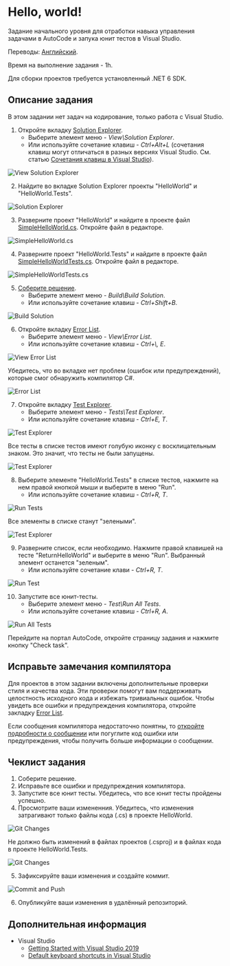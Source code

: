 ﻿# Hello, world!

Задание начального уровня для отработки навыка управления задачами в AutoCode и запука юнит тестов в Visual Studio.

Переводы: [Английский](README.md).

Время на выполнение задания - 1h.

Для сборки проектов требуется установленный .NET 6 SDK.


## Описание задания

В этом задании нет задач на кодирование, только работа с Visual Studio.

1. Откройте вкладку [Solution Explorer](https://docs.microsoft.com/ru-ru/visualstudio/ide/solutions-and-projects-in-visual-studio#solution-explorer).
    * Выберите элемент меню - _View\Solution Explorer_.
    * Или используйте сочетание клавиш - _Ctrl+Alt+L_ (сочетания клавиш могут отличаться в разных версиях Visual Studio. См. статью [Сочетания клавиш в Visual Studio](https://docs.microsoft.com/ru-ru/visualstudio/ide/default-keyboard-shortcuts-in-visual-studio)).

![View Solution Explorer](images/view-solution-explorer.png)

2. Найдите во вкладке Solution Explorer проекты "HelloWorld" и "HelloWorld.Tests".

![Solution Explorer](images/solution-explorer.png)

3. Разверните проект "HelloWorld" и найдите в проекте файл [SimpleHelloWorld.cs](HelloWorld/SimpleHelloWorld.cs). Откройте файл в редакторе.

![SimpleHelloWorld.cs](images/simple-hello-world.png)

4. Разверните проект "HelloWorld.Tests" и найдите в проекте файл [SimpleHelloWorldTests.cs](HelloWorld.Tests/SimpleHelloWorldTests.cs). Откройте файл в редакторе.

![SimpleHelloWorldTests.cs](images/simple-hello-world-tests.png)

5. [Соберите решение](https://docs.microsoft.com/ru-ru/visualstudio/ide/building-and-cleaning-projects-and-solutions-in-visual-studio).
    * Выберите элемент меню - _Build\Build Solution_.
    * Или используйте сочетание клавиш - _Ctrl+Shift+B_.

![Build Solution](images/build-solution.png)

6. Откройте вкладку [Error List](https://docs.microsoft.com/ru-ru/visualstudio/ide/find-and-fix-code-errors#review-the-error-list).
    * Выберите элемент меню - _View\Error List_.
    * Или используйте сочетание клавиш - _Ctrl+\\, E_.

![View Error List](images/view-error-list.png)

Убедитесь, что во вкладке нет проблем (ошибок или предупреждений), которые смог обнаружить компилятор C#.

![Error List](images/error-list.png)

7. Откройте вкладку [Test Explorer](https://docs.microsoft.com/ru-ru/visualstudio/test/run-unit-tests-with-test-explorer). 
    * Выберите элемент меню - _Tests\Test Explorer_.
    * Или используйте сочетание клавиш - _Ctrl+E, T_.

![Test Explorer](images/test-test-explorer.png)

Все тесты в списке тестов имеют голубую иконку с восклицательным знаком. Это значит, что тесты не были запущены.

![Test Explorer](images/test-explorer-white.png)

8. Выберите элементе "HelloWorld.Tests" в списке тестов, нажмите на нем правой кнопкой мыши и выберите в меню "Run".
    * Или используйте сочетание клавиш - _Ctrl+R, T_.

![Run Tests](images/run-tests.png)

Все элементы в списке станут "зелеными".

![Test Explorer](images/test-explorer-green.png)

9. Разверните список, если необходимо. Нажмите правой клавишей на тесте "ReturnHelloWorld" и выберите в меню "Run". Выбранный элемент останется "зеленым".
    * Или используйте сочетание клави - _Ctrl+R, T_.

![Run Test](images/run-test.png)

10. Запустите все юнит-тесты.
    * Выберите элемент меню - _Test\Run All Tests_.
    * Или используйте сочетание клавиш - _Ctrl+R, A_.

![Run All Tests](images/run-all-tests.png)

Перейдите на портал AutoCode, откройте страницу задания и нажмите кнопку "Check task".


## Исправьте замечания компилятора

Для проектов в этом задании включены дополнительные проверки стиля и качества кода. Эти проверки помогут вам поддерживать целостность исходного кода и избежать тривиальных ошибок. Чтобы увидеть все ошибки и предупреждения компилятора, откройте закладку [Error List](https://docs.microsoft.com/en-us/visualstudio/ide/find-and-fix-code-errors#review-the-error-list).

Если сообщения компилятора недостаточно понятны, то [откройте подробности о сообщении](https://docs.microsoft.com/en-us/visualstudio/ide/find-and-fix-code-errors#review-errors-in-detail) или погуглите код ошибки или предупреждения, чтобы получить больше информации о сообщении.


## Чеклист задания

1. Cоберите решение.
2. Исправьте все ошибки и предупреждения компилятора.
3. Запустите все юнит тесты. Убедитесь, что все юнит тесты пройдены успешно.
4. Просмотрите ваши измененния. Убедитесь, что изменения затрагивают только файлы кода (.cs) в проекте HelloWorld.

![Git Changes](images/git-changes-good.png)

Не должно быть изменений в файлах проектов (.csproj) и в файлах кода в проекте HelloWorld.Tests.

![Git Changes](images/git-changes-bad.png)

5. Зафиксируйте ваши изменения и создайте коммит.

![Commit and Push](images/git-changes-commit-and-push.png)

6. Опубликуйте ваши изменения в удалённый репозиторий.


## Дополнительная информация

* Visual Studio
  * [Getting Started with Visual Studio 2019](https://www.youtube.com/watch?v=1CgsMtUmVgs)
  * [Default keyboard shortcuts in Visual Studio](https://docs.microsoft.com/ru-ru/visualstudio/ide/default-keyboard-shortcuts-in-visual-studio)

